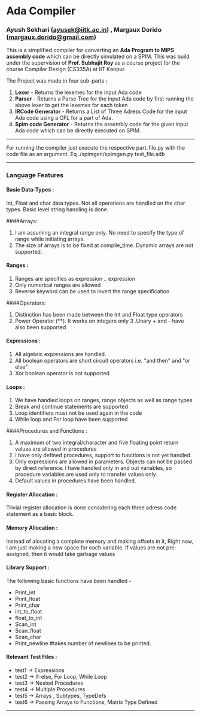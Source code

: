 #				Ada Compiler
###			Ayush Sekhari (ayusek@iitk.ac.in) , Margaux Dorido (margaux.dorido@gmail.com)

This is a simplified compiler for converting an **Ada Program to MIPS assembly code** which can be directly simulated on a SPIM.  This was build under the supervision of **Prof. Subhajit Roy** as a course project for the course Compiler Design (CS335A) at IIT Kanpur. 

The Project was made in four sub-parts :

1. **Lexer** - Returns the lexemes for the input Ada code
2. **Parser** - Returns a Parse Tree for the input Ada code by first running the above lexer to get the lexemes for each token
3. **IRCode Generator** - Returns a List of Three Adress Code for the input Ada code using a CFL for a part of Ada. 
4. **Spim code Generator** - Returns the assembly code for the given input Ada code which can be directly executed on SPIM. 

-------------------------------------------------------------------------------------------------------
For running the compiler just execute the respective part\_file.py with the code file as an argument. Eq  ./spimgen/spimgen.py  test_file.adb

-------------------------------------------------------------------------------------------------------
### Language Features
#### Basic Data-Types :
Int, Float and char data types. Not all operations are handled on the char types. Basic level string handling is done. 

####Arrays: 
1. I am assuming an integral range only. No need to specify the type of range while initiating arrays.
2. The size of arrays is to be fixed at compile_time.  Dynamic arrays are not supported. 


#### Ranges : 
1. Ranges are specifies as expression .. expression
2. Only numerical ranges are allowed
3. Reverse keyword can be used to invert the range specification

####Operators: 

1. Distinction has been made between the Int and Float type operators
2. Power Operator (**). It works on integers only
3 .Unary + and - have also been supported

#### Expressions :
1. All algebric expressions  are handled. 
2. All boolean operators are short circuit operators i.e. "and then" and "or else"
3. Xor boolean operator is not supported

#### Loops :

1.  We have handled loops on ranges, range objects as well as range types
2. Break and continue statements are supported
3. Loop identifiers must not be used again in the code
4. While loop and For loop have been supported

####Procedures and Functions : 
1. A maximum of two  integral/character  and five floating point return values are allowed in procedures 
2. I have only defined procedures, support to functions is not yet handled. 
3. Only expressions are allowed in parameters. Objects can not be passed by direct reference.  I have handled only in and out variables, so procedure variables are used only to transfer values only. 
4. Default values in procedures have been handled. 

 #### Register Allocation :
 Trivial register allocation is done considering each three adress code statement as a basic block. 

#### Memory Allocation : 
 Instead of alocating a complete memory and making offsets in it, Right now, I am just making a new space for each variable. 
 If values are not pre-assigned, then it would take garbage values

 #### Library Support :
The following basic functions have been handled - 

 * Print_int
* Print_float
* Print_char 
* int\_to\_float
* float\_to\_int
* Scan_int
* Scan_float
* Scan_char
* Print_newline #takes number of newlines to be printed. 

#### Relevant Test Files :
* test1 -> Expressions
* test2 -> If-else, For Loop, While Loop 
* test3 -> Nested Procedures
* test4 -> Multiple Procedures
* test5 -> Arrays , Subtypes, TypeDefs
* test6 -> Passing Arrays to Functions, Matrix Type Defined

-------------------------------------------------------------------------------------------------------
